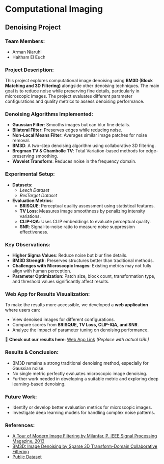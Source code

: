 # Computational Imaging

## Denoising Project

### Team Members:
- Arman Niaruhi
- Haitham El Euch

### Project Description:
This project explores computational image denoising using **BM3D (Block Matching and 3D Filtering)** alongside other denoising techniques. The main goal is to reduce noise while preserving fine details, particularly in microscopic images. The project evaluates different parameter configurations and quality metrics to assess denoising performance.

### Denoising Algorithms Implemented:
- **Gaussian Filter**: Smooths images but can blur fine details.
- **Bilateral Filter**: Preserves edges while reducing noise.
- **Non-Local Means Filter**: Averages similar image patches for noise removal.
- **BM3D**: A two-step denoising algorithm using collaborative 3D filtering.
- **Bregman TV & Chambolle TV**: Total Variation-based methods for edge-preserving smoothing.
- **Wavelet Transform**: Reduces noise in the frequency domain.

### Experimental Setup:
- **Datasets**: 
  - *Leech Dataset* 
  - *ResTarget Dataset*
- **Evaluation Metrics**:
  - **BRISQUE**: Perceptual quality assessment using statistical features.
  - **TV Loss**: Measures image smoothness by penalizing intensity variations.
  - **CLIP-IQA**: Uses CLIP embeddings to evaluate perceptual quality.
  - **SNR**: Signal-to-noise ratio to measure noise suppression effectiveness.

### Key Observations:
- **Higher Sigma Values**: Reduce noise but blur fine details.
- **BM3D Strength**: Preserves structures better than traditional methods.
- **Challenges with Microscopic Images**: Existing metrics may not fully align with human perception.
- **Parameter Optimization**: Patch size, block count, transformation type, and threshold values significantly affect results.

### Web App for Results Visualization:
To make the results more accessible, we developed a **web application** where users can:
- View denoised images for different configurations.
- Compare scores from **BRISQUE, TV Loss, CLIP-IQA, and SNR**.
- Analyze the impact of parameter tuning on denoising performance.

🔗 **Check out our results here**: [Web App Link](#) *(Replace with actual URL)*

### Results & Conclusion:
- BM3D remains a strong traditional denoising method, especially for Gaussian noise.
- No single metric perfectly evaluates microscopic image denoising.
- Further work needed in developing a suitable metric and exploring deep learning-based denoising.

### Future Work:
- Identify or develop better evaluation metrics for microscopic images.
- Investigate deep learning models for handling complex noise patterns.

### References:
- [A Tour of Modern Image Filtering by Milanfar, P. IEEE Signal Processing Magazine, 2013](https://users.soe.ucsc.edu/~milanfar/publications/journal/ModernTour.pdf)
- [BM3D: Image Denoising by Sparse 3D Transform-Domain Collaborative Filtering](https://webpages.tuni.fi/foi/GCF-BM3D/BM3D_TIP_2007.pdf)
- [Public Dataset](https://www.cellpose.org)

